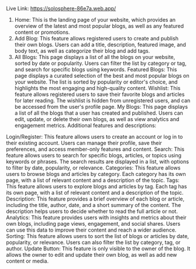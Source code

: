 Live Link: https://solosphere-86e7a.web.app/

1) Home: This is the landing page of your website, which provides an overview of the latest and most popular blogs, as well as any featured content or promotions.
2) Add Blog: This feature allows registered users to create and publish their own blogs. Users can add a title, description, featured image, and body text, as well as categorize their blog and add tags.
3) All Blogs: This page displays a list of all the blogs on your website, sorted by date or popularity. Users can filter the list by category or tag, and search for specific blogs using keywords.
Featured Blogs: This page displays a curated selection of the best and most popular blogs on your website. The list is sorted by popularity or editor's choice, and highlights the most engaging and high-quality content.
Wishlist: This feature allows registered users to save their favorite blogs and articles for later reading. The wishlist is hidden from unregistered users, and can be accessed from the user's profile page.
My Blogs: This page displays a list of all the blogs that a user has created and published. Users can edit, update, or delete their own blogs, as well as view analytics and engagement metrics.
Additional features and descriptions:

Login/Register: This feature allows users to create an account or log in to their existing account. Users can manage their profile, save their preferences, and access member-only features and content.
Search: This feature allows users to search for specific blogs, articles, or topics using keywords or phrases. The search results are displayed in a list, with options to filter by date, popularity, or relevance.
Categories: This feature allows users to browse blogs and articles by category. Each category has its own page, with a list of relevant content and a description of the topic.
Tags: This feature allows users to explore blogs and articles by tag. Each tag has its own page, with a list of relevant content and a description of the topic.
Description: This feature provides a brief overview of each blog or article, including the title, author, date, and a short summary of the content. The description helps users to decide whether to read the full article or not.
Analytics: This feature provides users with insights and metrics about their own blogs, including page views, engagement, and social shares. Users can use this data to improve their content and reach a wider audience.
Sorting: This feature allows users to sort the list of blogs or articles by date, popularity, or relevance. Users can also filter the list by category, tag, or author.
Update Button: This feature is only visible to the owner of the blog. It allows the owner to edit and update their own blog, as well as add new content or media.